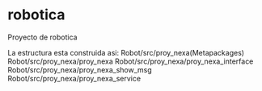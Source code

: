 # robotica
Proyecto de robotica 

La estructura esta construida asi:
Robot/src/proy_nexa(Metapackages)
Robot/src/proy_nexa/proy_nexa
Robot/src/proy_nexa/proy_nexa_interface
Robot/src/proy_nexa/proy_nexa_show_msg
Robot/src/proy_nexa/proy_nexa_service
